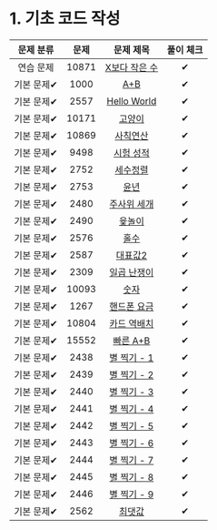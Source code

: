# 1. 기초 코드 작성

|   문제 분류   | 문제 |                             문제 제목                              | 풀이 체크 |
|:---------:| :----------------: |:--------------------------------------------------------------:|:-----:|
|   연습 문제   | 10871 |       [X보다 작은 수](https://www.acmicpc.net/problem/10871)        |  ✔     |
|  기본 문제✔   | 1000 |          [A+B](https://www.acmicpc.net/problem/1000)           |   ✔    |
|  기본 문제✔   | 2557 |      [Hello World](https://www.acmicpc.net/problem/2557)       |   ✔    |
|  기본 문제✔   | 10171 |          [고양이](https://www.acmicpc.net/problem/10171)          |   ✔    |
|  기본 문제✔   | 10869 |         [사칙연산](https://www.acmicpc.net/problem/10869)          |   ✔    |
|  기본 문제✔   | 9498 |         [시험 성적](https://www.acmicpc.net/problem/9498)          |   ✔    |
|  기본 문제✔   | 2752 |          [세수정렬](https://www.acmicpc.net/problem/2752)          |   ✔    |
|  기본 문제✔   | 2753 |           [윤년](https://www.acmicpc.net/problem/2753)           |    ✔   |
|  기본 문제✔   | 2480 |         [주사위 세개](https://www.acmicpc.net/problem/2480)         |   ✔    |
|  기본 문제✔   | 2490 |          [윷놀이](https://www.acmicpc.net/problem/2490)           |    ✔   |
|  기본 문제✔   | 2576 |           [홀수](https://www.acmicpc.net/problem/2576)           |    ✔   |
|  기본 문제✔   | 2587 |          [대표값2](https://www.acmicpc.net/problem/2587)          |    ✔   |
|  기본 문제✔   | 2309 |         [일곱 난쟁이](https://www.acmicpc.net/problem/2309)         |   ✔    |
|  기본 문제✔   | 10093 |          [숫자](https://www.acmicpc.net/problem/10093)           |   ✔    |
|  기본 문제✔   | 1267 |         [핸드폰 요금](https://www.acmicpc.net/problem/1267)         |   ✔    |
|  기본 문제✔   | 10804 |        [카드 역배치](https://www.acmicpc.net/problem/10804)         |   ✔    |
|  기본 문제✔   | 15552 |        [빠른 A+B](https://www.acmicpc.net/problem/15552)         |   ✔    |
|  기본 문제✔   | 2438 |        [별 찍기 - 1](https://www.acmicpc.net/problem/2438)        |   ✔    |
|  기본 문제✔   | 2439 |        [별 찍기 - 2](https://www.acmicpc.net/problem/2439)        |   ✔    |
|  기본 문제✔   | 2440 |        [별 찍기 - 3](https://www.acmicpc.net/problem/2440)        |   ✔    |
|  기본 문제✔   | 2441 |        [별 찍기 - 4](https://www.acmicpc.net/problem/2441)        |   ✔    |
|  기본 문제✔   | 2442 |        [별 찍기 - 5](https://www.acmicpc.net/problem/2442)        |   ✔    |
|  기본 문제✔   | 2443 |        [별 찍기 - 6](https://www.acmicpc.net/problem/2443)        |   ✔    |
|  기본 문제✔   | 2444 |        [별 찍기 - 7](https://www.acmicpc.net/problem/2444)        |   ✔    |
|  기본 문제✔   | 2445 |        [별 찍기 - 8](https://www.acmicpc.net/problem/2445)        |   ✔    |
|  기본 문제✔   | 2446 |        [별 찍기 - 9](https://www.acmicpc.net/problem/2446)        |   ✔    |
|  기본 문제✔   | 2562 |          [최댓값](https://www.acmicpc.net/problem/2562)           |   ✔    |